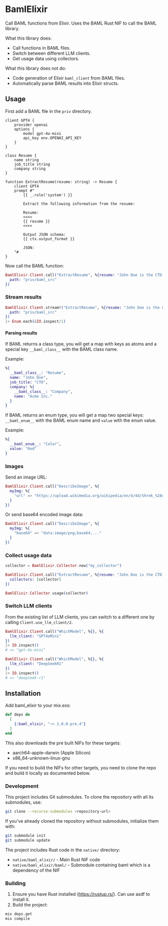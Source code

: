 # BamlElixir

Call BAML functions from Elixir.
Uses the BAML Rust NIF to call the BAML library.

What this library does:

- Call functions in BAML files.
- Switch between different LLM clients.
- Get usage data using collectors.

What this library does not do:

- Code generation of Elixir `baml_client` from BAML files.
- Automatically parse BAML results into Elixir structs.

## Usage

First add a BAML file in the `priv` directory.

```baml
client GPT4 {
    provider openai
    options {
        model gpt-4o-mini
        api_key env.OPENAI_API_KEY
    }
}

class Resume {
    name string
    job_title string
    company string
}

function ExtractResume(resume: string) -> Resume {
    client GPT4
    prompt #"
        {{ _.role('system') }}

        Extract the following information from the resume:

        Resume:
        <<<<
        {{ resume }}
        <<<<

        Output JSON schema:
        {{ ctx.output_format }}

        JSON:
    "#
}
```

Now call the BAML function:

```elixir
BamlElixir.Client.call("ExtractResume", %{resume: "John Doe is the CTO of Acme Inc."}, %{
  path: "priv/baml_src"
})
```

### Stream results

```elixir
BamlElixir.Client.stream!("ExtractResume", %{resume: "John Doe is the CTO of Acme Inc."}, %{
  path: "priv/baml_src"
})
|> Enum.each(&IO.inspect/1)
```

#### Parsing results

If BAML returns a class type, you will get a map with keys as atoms and a special key `__baml_class__` with the BAML class name.

Example:

```elixir
%{
  __baml_class__: "Resume",
  name: "John Doe",
  job_title: "CTO",
  company: %{
    __baml_class__: "Company",
    name: "Acme Inc."
  }
}
```

If BAML returns an enum type, you will get a map two special keys: `__baml_enum__` with the BAML enum name and `value` with the enum value.

Example:

```elixir
%{
  __baml_enum__: "Color",
  value: "Red"
}
```

### Images

Send an image URL:

```elixir
BamlElixir.Client.call("DescribeImage", %{
  myImg: %{
    "url" => "https://upload.wikimedia.org/wikipedia/en/4/4d/Shrek_%28character%29.png"
  }
})
```

Or send base64 encoded image data:

```elixir
BamlElixir.Client.call("DescribeImage", %{
  myImg: %{
    "base64" => "data:image/png;base64,..."
  }
})
```

### Collect usage data

```elixir
collector = BamlElixir.Collector.new("my_collector")

BamlElixir.Client.call("ExtractResume", %{resume: "John Doe is the CTO of Acme Inc."}, %{
  collectors: [collector]
})

BamlElixir.Collector.usage(collector)
```

### Switch LLM clients

From the existing list of LLM clients, you can switch to a different one by calling `Client.use_llm_client/2`.

```elixir
BamlElixir.Client.call("WhichModel", %{}, %{
  llm_client: "GPT4oMini"
})
|> IO.inspect()
# => "gpt-4o-mini"

BamlElixir.Client.call("WhichModel", %{}, %{
  llm_client: "DeepSeekR1"
})
|> IO.inspect()
# => "deepseek-r1"
```

## Installation

Add baml_elixir to your mix.exs:

```elixir
def deps do
  [
    {:baml_elixir, "~> 1.0.0-pre.4"}
  ]
end
```

This also downloads the pre built NIFs for these targets:

- aarch64-apple-darwin (Apple Silicon)
- x86_64-unknown-linux-gnu

If you need to build the NIFs for other targets, you need to clone the repo and build it locally as documented below.

### Development

This project includes Git submodules. To clone the repository with all its submodules, use:

```bash
git clone --recurse-submodules <repository-url>
```

If you've already cloned the repository without submodules, initialize them with:

```bash
git submodule init
git submodule update
```

The project includes Rust code in the `native/` directory:

- `native/baml_elixir/` - Main Rust NIF code
- `native/baml_elixir/baml/` - Submodule containing baml which is a dependency of the NIF

### Building

1. Ensure you have Rust installed (https://rustup.rs/). Can use asdf to install it.
2. Build the project:

```bash
mix deps.get
mix compile
```
